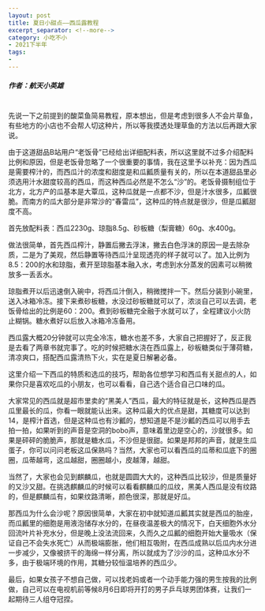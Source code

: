 ```yaml
---
layout: post
title: 夏日小甜点——西瓜露教程
excerpt_separator: <!--more-->
category: 小吃不小
- 2021下半年
tags:
- 
---
```


##### 作者：航天小英雄

<br>先说一下之前提到的酸菜鱼简易教程，原本想出，但是考虑到很多人不会片草鱼，有些地方的小店也不会帮人切这种片，所以等我摸透处理草鱼的方法以后再跟大家说。

由于这道甜品B站用户“老饭骨”已经给出详细配料表，所以这里就不过多介绍配料比例和原因，但是老饭骨忽略了一个很重要的事情，我在这里予以补充：因为西瓜是需要榨汁的，而西瓜汁的浓度和甜度是和瓜瓤质量有关的，所以在本道甜品里必须选用汁水甜度较高的西瓜，而这种西瓜必然是不怎么“沙”的。老饭骨摄制组位于北方，北方产的瓜基本是大覃瓜，这种瓜就是一点都不沙，但是汁水很多，瓜瓤很脆。而南方的瓜大部分是非常沙的“春雷瓜”，这种瓜的特点就是很沙，但是瓜瓤甜度不高。

首先放配料表：西瓜2230g、琼脂8.5g、砂板糖（梨膏糖）60g、水400g。

做法很简单，首先西瓜榨汁，静置后撇去浮沫，撇去白色浮沫的原因一是去除杂质，二是为了美观，然后静置等待西瓜汁呈现透亮的样子就可以了。加入比例为8.5：200的水和琼脂，煮开至琼脂基本融入水，考虑到水分蒸发的因素可以稍微放多一丢丢水。

琼脂煮开以后迅速倒入碗中，将西瓜汁倒入，稍微搅拌一下。然后分装到小碗里，送入冰箱冷冻。接下来煮砂板糖，水没过砂板糖就可以了，浓淡自己可以去调，老饭骨给出的比例是60：200。煮到砂板糖完全融于水就可以了，全程建议小火防止糊锅。糖水煮好以后放入冰箱冷冻备用。

西瓜露大概20分钟就可以完全冷冻，糖水也差不多，大家自己把握好了，反正我是去看了两章书就完事了。吃的时候把糖水浇在西瓜露上，砂板糖类似于薄荷糖，清凉爽口，搭配西瓜露清热下火，实在是夏日解暑必备。

这里介绍一下西瓜的特质和选瓜的技巧，帮助各位想学习和西瓜有关甜点的人，如果你只是喜欢吃瓜的小朋友，也可以看看，自己选个适合自己口味的瓜。

大家常见的西瓜就是超市里卖的“黑美人”西瓜，最大的特征就是长，这种西瓜是西瓜里最长的瓜，你看一眼就能认出来。这种瓜最大的优点是甜，其糖度可以达到14，是榨汁首选，但是这种瓜也有沙瓤的，想知道是不是沙瓤的西瓜可以用手去拍一拍，如果听到的声音是空洞的bobo声，意味着里边是空心的，沙就很多。如果是砰砰的脆脆声，那就是糖水瓜，不沙但是很甜。如果是邦邦的声音，就是生瓜蛋子，你可以问问老板这瓜保熟吗？当然，大家也可以看西瓜的瓜蒂和瓜底下的圈圈，瓜蒂越弯，这瓜越甜，圈圈越小，皮越薄，越甜。

当然了，大家也会见到麒麟瓜，也就是圆圆大大的，这种西瓜比较沙，但是质量好的又沙又甜。在挑选麒麟瓜的时候可以看看麒麟瓜的瓜纹，黑美人西瓜是没有纹路的，但是麒麟瓜有，如果纹路清晰，颜色很深，那就是好瓜。

那西瓜为什么会沙呢？原因很简单，大家在初中就知道瓜瓤其实就是西瓜的胎座，而瓜瓤里的细胞是用液泡储存水分的，在昼夜温差极大的情况下，白天细胞外水分回流叶片补充水分，但是晚上没法流回来，久而久之瓜瓤的细胞开始大量吸水（保证自己不会失水死亡）从而极端膨胀，他们相互吸附，在西瓜成熟以后瓜内水分进一步减少，又像被挤干的海绵一样分离，所以就成为了沙沙的瓜，这种瓜水分不多，由于极端环境的作用，其糖分较恒温培养的西瓜少。

最后，如果女孩子不想自己做，可以找老妈或者一个动手能力强的男生按我的比例做，自己可以在电视机前等候8月6日即将开打的男子乒乓球男团体赛，让我们一起期待三人组夺冠捏。 